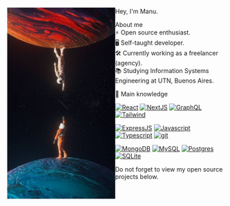 <p float="left">
  <img src='https://github.com/manucabral/manucabral/blob/main/photo.jpg' width='250' align="left">
  <p float="left">
 
  Hey, I'm Manu.<br>
    
  About me<br>
  ⚡ Open source enthusiast.<br>
  🖥 Self-taught developer.<br>
  🛠️ Currently working as a freelancer (agency).<br>
  📚 Studying Information Systems Engineering at UTN, Buenos Aires.<br>
  
</p>
<p>
  🧠 Main knowledge<br>
  <ul>
    <a href="https://es.reactjs.org/"><img src='https://img.shields.io/badge/React-%2320232a.svg?style=flat&logo=react&logoColor=%2361DAFB' alt="React"></a>
    <a href="#"><img src='https://img.shields.io/badge/Next-black?style=flat&logo=next.js&logoColor=white' alt="NextJS"></a>
    <a href="#"><img src='https://img.shields.io/badge/GraphQL-E10098?style=flat&logo=graphql&logoColor=white' alt="GraphQL"></a>
    <a href="#"><img src='https://img.shields.io/badge/Tailwind_CSS-38B2AC??style=flat&logo=TailwindCSS&logoColor=white' alt="Tailwind"></a>
  </ul>
  <ul>
    <a href="#"><img src='https://img.shields.io/badge/Express.js-%23404d59.svg?style=flat&logo=express&logoColor=%2361DAFB' alt="ExpressJS"></a>
    <a href="#"><img src='https://img.shields.io/badge/Javascript-%23323330.svg?style=flat&logo=javascript&logoColor=%23F7DF1E' alt="Javascript"></a>
    <a href="#"><img src='https://img.shields.io/badge/Typescript-%23007ACC.svg?style=flat&logo=typescript&logoColor=white' alt="Typescript"></a>
    <a href="#"><img src='https://img.shields.io/badge/Git-%23F05033.svg?style=flat&logo=git&logoColor=white' alt="git"></a>
  </ul>
  <ul>
    <a href="#"><img src='https://img.shields.io/badge/MongoDB-%234ea94b.svg?style=flat&logo=mongodb&logoColor=white' alt="MongoDB"></a>
    <a href="#"><img src='https://img.shields.io/badge/MySQL-%2300f.svg?style=flat&logo=mysql&logoColor=white' alt="MySQL"></a>
    <a href="#"><img src='https://img.shields.io/badge/Postgres-%23316192.svg?style=flat&logo=postgresql&logoColor=white' alt="Postgres"></a>
    <a href="#"><img src='https://img.shields.io/badge/SQlite-%2307405e.svg?style=flat&logo=sqlite&logoColor=white' alt="SQLite"></a>
  </ul>
</p>
Do not forget to view my open source projects below.
